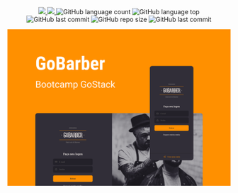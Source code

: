<p align="center">
    <a href="https://github.com/fajzanetti">
        <img src="https://img.shields.io/badge/GitHub-fajzanetti-FF9000?logo=GitHub"/>
    </a>
    <a href="https://www.linkedin.com/in/felipezanetti/">
        <img src="https://img.shields.io/badge/Linkedin-felipezanetti-FF9000?logo=linkedin"/>
    </a>
    <img alt="GitHub language count" src="https://img.shields.io/github/languages/count/fajzanetti/GoBarber?color=FF9000" />
    <img alt="GitHub language top" src="https://img.shields.io/github/languages/top/fajzanetti/GoBarber?color=FF9000" />
    <img alt="GitHub last commit" src="https://img.shields.io/github/last-commit/fajzanetti/GoBarber?color=FF9000" />
    <img alt="GitHub repo size" src="https://img.shields.io/github/repo-size/fajzanetti/GoBarber?color=FF9000" />
    <img alt="GitHub last commit" src="https://img.shields.io/github/last-commit/fajzanetti/GoBarber?color=FF9000" />
</p>
<p align="center">
    <img alt="Get Repos" title="Get Repos" src=".github/Capa.png" />
</p>